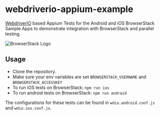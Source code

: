 # webdriverio-appium-example

[WebdriverIO](http://webdriver.io/) based Appium Tests for the Android and iOS BrowserStack Sample Apps
to demonstrate integration with BrowserStack and parallel testing.

![BrowserStack Logo](https://d98b8t1nnulk5.cloudfront.net/production/images/layout/logo-header.png?1469004780)

## Usage

- Clone the repository.
- Make sure your env variables are set `BROWSERSTACK_USERNAME` and `BROWSERSTACK_ACCESSKEY`
- To run iOS tests on BrowserStack: `npm run ios`
- To run android tests on BrowserStack: `npm run android`

The configurations for these tests can be found in `wdio.android.conf.js` and `wdio.ios.conf.js`.
